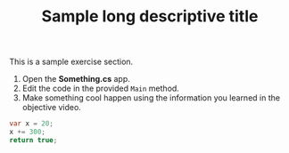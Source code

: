 ﻿---
id: "a80eda4a-1105-44b6-a161-81bf7bac7557"
title: "Sample long descriptive title"
nav-title: "Sample short title"
---

<!--TODO-->
This is a sample exercise section.

1. Open the **Something.cs** app.
2. Edit the code in the provided `Main` method.
3. Make something cool happen using the information you learned in the objective video.

~~~csharp
var x = 20;
x += 300;
return true;
~~~
